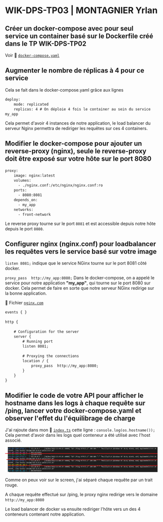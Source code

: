# WIK-DPS-TP03 | MONTAGNIER Yrlan

## Créer un docker-compose avec pour seul service un container basé sur le Dockerfile créé dans le TP WIK-DPS-TP02
Voir :file_folder: [``docker-compose.yaml``](./docker-compose.yaml)

## Augmenter le nombre de réplicas à 4 pour ce service
Cela se fait dans le docker-compose.yaml grâce aux lignes 
```
deploy:
    mode: replicated
    replicas: 4 # On déploie 4 fois le container au sein du service my_app
```
Cela permet d'avoir 4 instances de notre application, le load balancer du serveur Nginx permettra de rediriger les requêtes sur ces 4 containers.
## Modifier le docker-compose pour ajouter un reverse-proxy (nginx), seule le reverse-proxy doit être exposé sur votre hôte sur le port 8080
```
proxy:
    image: nginx:latest
    volumes:
      - ./nginx.conf:/etc/nginx/nginx.conf:ro
    ports:
      - 8080:8081
    depends_on: 
      - my_app
    networks:
      - front-network
```
Le reverse     proxy tourne sur le port `8081` et est accessible depuis notre hôte depuis le port `8080`.
## Configurer nginx (nginx.conf) pour loadbalancer les requêtes vers le service basé sur votre image
`listen 8081;` indique que le service NGinx tourne sur le port 8081 côté docker.

`proxy_pass  http://my_app:8080;` Dans le docker-compose, on a appelé le service pour notre application **"my_app"**, qui tourne sur le port 8080 sur docker.
Cela permet de faire en sorte que notre serveur NGinx redirige sur la bonne application.

:file_folder: Fichier [`nginx.com`](./nginx.conf)
```
events { }

http {

    # Configuration for the server
    server {
        # Running port
        listen 8081;

        # Proxying the connections
        location / {
            proxy_pass  http://my_app:8080;
        }
    }
}
```
## Modifier le code de votre API pour afficher le hostname dans les logs à chaque requête sur /ping, lancer votre docker-compose.yaml et observer l'effet du l'équilibrage de charge
J'ai rajoute dans mon :file_folder: [`index.ts`](./src/index.ts) cette ligne : `console.log(os.hostname());`
Cela permet d'avoir dans les logs quel conteneur a été utilisé avec l'host associé.

![Hostname](./img/Hostname.png)

Comme on peux voir sur le screen, j'ai séparé chaque requête par un trait rouge.

A chaque requête effectué sur /ping, le proxy nginx redirige vers le domaine `http://my_app:8080`

Le load balancer de docker va ensuite rediriger l'hôte vers un des 4 conteneurs contenant notre application.